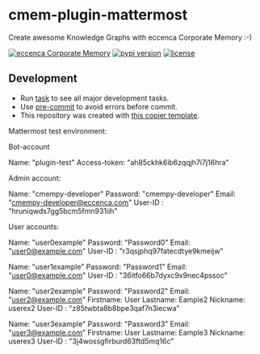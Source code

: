 # cmem-plugin-mattermost

Create awesome Knowledge Graphs with eccenca Corporate Memory :-)

[![eccenca Corporate Memory](https://img.shields.io/badge/eccenca-Corporate%20Memory-orange)](https://documentation.eccenca.com)  [![pypi version](https://img.shields.io/pypi/v/cmem-plugin-mattermost)](https://pypi.org/project/mattermost) [![license](https://img.shields.io/pypi/l/mattermost)](https://pypi.org/project/mattermost)

## Development

- Run [task](https://taskfile.dev/) to see all major development tasks.
- Use [pre-commit](https://pre-commit.com/) to avoid errors before commit.
- This repository was created with [this copier template](https://github.com/eccenca/cmem-plugin-template).

Mattermost test environment:

Bot-account

Name: "plugin-test" 
Access-token: "ah85ckhk6ib6zqqjh7i7j16hra"

Admin account:

Name: "cmempy-developer"
Password: "cmempy-developer"
Email: "cmempy-developer@eccenca.com"
User-ID : "hruniqwds7gg5bcm5fmn931iih"

User accounts:

Name: "user0example"
Password: "Password0"
Email: "user0@example.com"
User-ID : "r3qsjphq97fatecdtye9kmeijw"


Name: "user1example"
Password: "Password1"
Email: "user0@example.com"
User-ID : "36itfo66b7dyxc9x9nec4pssoc"


Name: "user2example"
Password: "Password2"
Email: "user2@example.com"
Firstname: User
Lastname: Eample2
Nickname: userex2
User-ID : "z85twbta8b8bpe3qaf7n3iecwa"


Name: "user3example"
Password: "Password3"
Email: "user3@example.com"
Firstname: User
Lastname: Eample3
Nickname: userex3
User-ID : "3j4wossgfirburd63ftd5mq16c"
